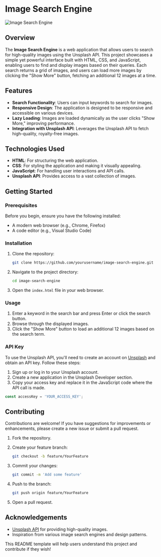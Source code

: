 
# Image Search Engine

![Image Search Engine](path_to_your_image.png)

## Overview

The **Image Search Engine** is a web application that allows users to search for high-quality images using the Unsplash API. This project showcases a simple yet powerful interface built with HTML, CSS, and JavaScript, enabling users to find and display images based on their queries. Each search returns a grid of images, and users can load more images by clicking the "Show More" button, fetching an additional 12 images at a time.

## Features

- **Search Functionality**: Users can input keywords to search for images.
- **Responsive Design**: The application is designed to be responsive and accessible on various devices.
- **Lazy Loading**: Images are loaded dynamically as the user clicks "Show More," improving performance.
- **Integration with Unsplash API**: Leverages the Unsplash API to fetch high-quality, royalty-free images.

## Technologies Used

- **HTML**: For structuring the web application.
- **CSS**: For styling the application and making it visually appealing.
- **JavaScript**: For handling user interactions and API calls.
- **Unsplash API**: Provides access to a vast collection of images.

## Getting Started

### Prerequisites

Before you begin, ensure you have the following installed:

- A modern web browser (e.g., Chrome, Firefox)
- A code editor (e.g., Visual Studio Code)

### Installation

1. Clone the repository:

   ```bash
   git clone https://github.com/yourusername/image-search-engine.git
   ```

2. Navigate to the project directory:

   ```bash
   cd image-search-engine
   ```

3. Open the `index.html` file in your web browser.

### Usage

1. Enter a keyword in the search bar and press Enter or click the search button.
2. Browse through the displayed images.
3. Click the "Show More" button to load an additional 12 images based on the search term.

### API Key

To use the Unsplash API, you'll need to create an account on [Unsplash](https://unsplash.com/developers) and obtain an API key. Follow these steps:

1. Sign up or log in to your Unsplash account.
2. Create a new application in the Unsplash Developer section.
3. Copy your access key and replace it in the JavaScript code where the API call is made.

```javascript
const accessKey = 'YOUR_ACCESS_KEY';
```

## Contributing

Contributions are welcome! If you have suggestions for improvements or enhancements, please create a new issue or submit a pull request.

1. Fork the repository.
2. Create your feature branch:

   ```bash
   git checkout -b feature/YourFeature
   ```

3. Commit your changes:

   ```bash
   git commit -m 'Add some feature'
   ```

4. Push to the branch:

   ```bash
   git push origin feature/YourFeature
   ```

5. Open a pull request.



## Acknowledgements

- [Unsplash API](https://unsplash.com/developers) for providing high-quality images.
- Inspiration from various image search engines and design patterns.



 This README template will help users understand this project and contribute if they wish!

